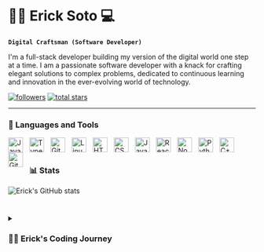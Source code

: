 # 🏄‍♂ Erick Soto 💻 

**`Digital Craftsman (Software Developer)`**

I'm a full-stack developer building my version of the digital world one step at a time. I am a passionate software developer with a knack for crafting elegant solutions to complex problems, dedicated to continuous learning and innovation in the ever-evolving world of technology.

   <p align="left">
      <a href="https://github.com/mrrobot266?tab=followers">
         <img alt="followers" title="Follow me on Github" src="https://custom-icon-badges.demolab.com/github/followers/mrrobot266?color=236ad3&labelColor=1155ba&style=for-the-badge&logo=person-add&label=Follow&logoColor=white"/></a>
      <a href="https://github.com/mrrobot266?tab=repositories&sort=stargazers">
         <img alt="total stars" title="Total stars on GitHub" src="https://custom-icon-badges.demolab.com/github/stars/mrrobot266?color=55960c&style=for-the-badge&labelColor=488207&logo=star"/></a>
   </p>

---

### 🧰 Languages and Tools

<img align="left" alt="Java" width="30px" style="padding-right:10px;" src="https://cdn.jsdelivr.net/gh/devicons/devicon/icons/java/java-original.svg"/>
<img align="left" alt="TypeScript" width="30px" style="padding-right:10px;" src="https://cdn.jsdelivr.net/gh/devicons/devicon/icons/typescript/typescript-plain.svg" />
<img align="left" alt="Git" width="30px" style="padding-right:10px;" src="https://cdn.jsdelivr.net/gh/devicons/devicon/icons/git/git-original.svg" />
<img align="left" alt="Linux" width="30px" style="padding-right:10px;" src="https://cdn.jsdelivr.net/gh/devicons/devicon/icons/linux/linux-original.svg" />
<img align="left" alt="HTML" width="30px" style="padding-right:10px;" src="https://cdn.jsdelivr.net/gh/devicons/devicon/icons/html5/html5-plain.svg" />
<img align="left" alt="CSS" width="30px" style="padding-right:10px;" src="https://cdn.jsdelivr.net/gh/devicons/devicon/icons/css3/css3-plain.svg" />
<img align="left" alt="JavaScript" width="30px" style="padding-right:10px;" src="https://cdn.jsdelivr.net/gh/devicons/devicon/icons/javascript/javascript-plain.svg" />
<img align="left" alt="React" width="30px" style="padding-right:10px;" src="https://cdn.jsdelivr.net/gh/devicons/devicon/icons/react/react-original.svg" />
<img align="left" alt="NodeJS" width="30px" style="padding-right:10px;" src="https://cdn.jsdelivr.net/gh/devicons/devicon/icons/nodejs/nodejs-original.svg" />
<img align="left" alt="Python" width="30px" style="padding-right:10px;" src="https://cdn.jsdelivr.net/gh/devicons/devicon/icons/python/python-plain.svg" />
<img align="left" alt="C++" width="30px" style="padding-right:10px;" src="https://cdn.jsdelivr.net/gh/devicons/devicon/icons/cplusplus/cplusplus-line.svg" />
<img align="left" alt="GitHub" width="30px" style="padding-right:10px;" src="https://cdn.jsdelivr.net/gh/devicons/devicon/icons/github/github-original.svg" />
<br />

#



### 📊 Stats

![Erick's GitHub stats](https://github-readme-stats.vercel.app/api?username=mrrobot266&show_icons=true&theme=gruvbox)

<!-- ![GitHub Streak](https://streak-stats.demolab.com?user=ForrestKnight&theme=gruvbox&border_radius=4.5) -->

#

<details>
 <summary><h3>👨‍💻 Erick's Coding Journey</h3></summary>
My programming journey started in high school with a coding and gaming course. While initially drawn to gaming, it was the programming aspect that truly captivated me. Assigned to create a 2D game for our final project, I envisioned a Mario-style platformer. Struggling with time and progress, I sought help from Mr. Garcia, my teacher. Recognizing my eagerness, he generously dedicated extra time to assist me, revealing the profound impact of mentorship.
Under Mr. Garcia's guidance, I not only completed my envisioned game but also secured a top 3 spot among my peers. This transformative experience fueled my passion for programming. Solving complex problems and overcoming challenges in crafting something from scratch became a source of joy. This pivotal moment in my senior year solidified my decision to pursue Computer Science in college.
As the first in my family to attend college, being a child of Mexican immigrants, I aimed to make my parents proud. Mr. Garcia, a first-generation Mexican college graduate in computer science, served as an inspiring example. His success in a field with limited representation of Mexican/Hispanic students motivated me to follow my path with determination.
